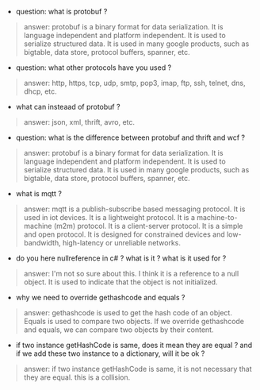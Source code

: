 - question: what is protobuf ?
> answer: protobuf is a binary format for data serialization. It is language independent and platform independent. It is used to serialize structured data. It is used in many google products, such as bigtable, data store, protocol buffers, spanner, etc.
- question: what other protocols have you used ?
> answer: http, https, tcp, udp, smtp, pop3, imap, ftp, ssh, telnet, dns, dhcp, etc.
- what can insteaad of protobuf ?
> answer: json, xml, thrift, avro, etc.
- question: what is the difference between protobuf and thrift and wcf ?
> answer: protobuf is a binary format for data serialization. It is language independent and platform independent. It is used to serialize structured data. It is used in many google products, such as bigtable, data store, protocol buffers, spanner, etc. 
- what is mqtt ?
> answer: mqtt is a publish-subscribe based messaging protocol. It is used in iot devices. It is a lightweight protocol. It is a machine-to-machine (m2m) protocol. It is a client-server protocol. It is a simple and open protocol. It is designed for constrained devices and low-bandwidth, high-latency or unreliable networks. 
- do you here nullreference in c# ? what is it ? what is it used for ?
> answer: I'm not so sure about this. I think it is a reference to a null object. It is used to indicate that the object is not initialized.
- why we need to override gethashcode and equals ?
> answer: gethashcode is used to get the hash code of an object. Equals is used to compare two objects. If we override gethashcode and equals, we can compare two objects by their content.
- if two instance getHashCode is same, does it mean they are equal ? and if we add these two instance to a dictionary, will it be ok ?
> answer: if two instance getHashCode is same, it is not necessary that they are equal. this is a collision.
